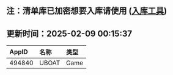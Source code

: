 ## 注：清单库已加密想要入库请使用 ([入库工具](https://github.com/BlankTMing/ManifestAutoUpdate/releases))

## 更新时间：2025-02-09 00:15:37
| AppID | 名称 | 类型  |
| :-------------------- | :----------------------------- | :----------- |
| 494840 | UBOAT| Game |
